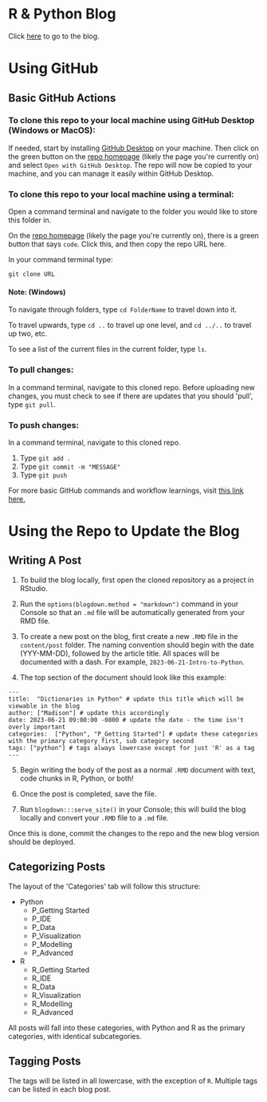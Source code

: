 # R & Python Blog

Click [here](https://csc-ubc-okanagan.github.io/csc-data-blog/) to go to the blog.

# Using GitHub

## Basic GitHub Actions

### To clone this repo to your local machine using GitHub Desktop (Windows or MacOS):

If needed, start by installing [GitHub Desktop](https://desktop.github.com/) on your machine. Then click on the green button on the [repo homepage](https://github.com/csc-ubc-okanagan/csc-data-blog) (likely the page you're currently on) and select `Open with GitHub Desktop`. The repo will now be copied to your machine, and you can manage it easily within GitHub Desktop.


### To clone this repo to your local machine using a terminal:

Open a command terminal and navigate to the folder you would like to store this folder in.

On the [repo homepage](https://github.com/csc-ubc-okanagan/csc-data-blog) (likely the page you're currently on), there is a green button that says ```code```. Click this, and then copy the repo URL here.

In your command terminal type:

```git clone URL```


#### Note: (Windows) 

To navigate through folders, type ```cd FolderName``` to travel down into it. 

To travel upwards, type ```cd ..``` to travel up one level, and ```cd ../..``` to travel up two, etc. 

To see a list of the current files in the current folder, type ```ls```. 


### To pull changes:

In a command terminal, navigate to this cloned repo. Before uploading new changes, you must check to see if there are updates that you should 'pull', type ```git pull```.


### To push changes:

In a command terminal, navigate to this cloned repo. 

1. Type ```git add .```
2. Type ```git commit -m "MESSAGE"```
3. Type ```git push```

For more basic GitHub commands and workflow learnings, visit [this link here.](https://docs.github.com/en/get-started/using-git/about-git)

# Using the Repo to Update the Blog

## Writing A Post

1. To build the blog locally, first open the cloned repository as a project in RStudio.

2. Run the `options(blogdown.method = "markdown")` command in your Console so that an `.md` file will be automatically generated from your RMD file.

3. To create a new post on the blog, first create a new `.RMD` file in the `content/post` folder. The naming convention should begin with the date (YYY-MM-DD), followed by the article title. All spaces will be documented with a dash. For example, `2023-06-21-Intro-to-Python`.

4. The top section of the document should look like this example:
```
---
title:  "Dictionaries in Python" # update this title which will be viewable in the blog
author: ["Madison"] # update this accordingly
date: 2023-06-21 09:00:00 -0800 # update the date - the time isn't overly important
categories:  ["Python", "P_Getting Started"] # update these categories with the primary category first, sub category second
tags: ["python"] # tags always lowercase except for just 'R' as a tag
---
   ```
5. Begin writing the body of the post as a normal `.RMD` document with text, code chunks in R, Python, or both!

6. Once the post is completed, save the file.

7. Run `blogdown:::serve_site()` in your Console; this will build the blog locally and convert your `.RMD` file to a `.md` file.

Once this is done, commit the changes to the repo and the new blog version should be deployed.

## Categorizing Posts

The layout of the 'Categories' tab will follow this structure:

- Python
    - P_Getting Started
    - P_IDE
    - P_Data
    - P_Visualization
    - P_Modelling
    - P_Advanced
- R
    - R_Getting Started
    - R_IDE
    - R_Data
    - R_Visualization
    - R_Modelling
    - R_Advanced

All posts will fall into these categories, with Python and R as the primary categories, with identical subcategories. 

## Tagging Posts

The tags will be listed in all lowercase, with the exception of `R`. Multiple tags can be listed in each blog post.
